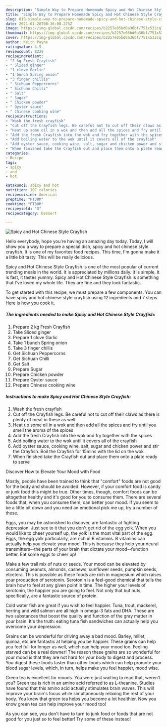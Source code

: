 ```yaml
---
description: "Simple Way to Prepare Homemade Spicy and Hot Chinese Style Crayfish"
title: "Simple Way to Prepare Homemade Spicy and Hot Chinese Style Crayfish"
slug: 819-simple-way-to-prepare-homemade-spicy-and-hot-chinese-style-crayfish
date: 2021-01-28T08:36:00.275Z
image: https://img-global.cpcdn.com/recipes/b2257e05bd0a36bf/751x532cq70/spicy-and-hot-chinese-style-crayfish-recipe-main-photo.jpg
thumbnail: https://img-global.cpcdn.com/recipes/b2257e05bd0a36bf/751x532cq70/spicy-and-hot-chinese-style-crayfish-recipe-main-photo.jpg
cover: https://img-global.cpcdn.com/recipes/b2257e05bd0a36bf/751x532cq70/spicy-and-hot-chinese-style-crayfish-recipe-main-photo.jpg
author: Keith Payne
ratingvalue: 4.9
reviewcount: 8229
recipeingredient:
- "2 kg Fresh Crayfish"
- " Sliced ginger"
- "1 clove Garlic"
- "1 bunch Spring onion"
- "3 finger chillis"
- " Sichuan Peppercorns"
- " Sichuan Chilli"
- " Salt"
- " Sugar"
- " Chicken powder"
- " Oyster sauce"
- " Chinese cooking wine"
recipeinstructions:
- "Wash the fresh crayfish"
- "Cut off the Crayfish legs. Be careful not to cut off their claws as there is plenty of meat in these as well"
- "Heat up some oil in a wok and then add all the spices and fry until you smell the aroma of the spices"
- "Add the fresh Crayfish into the wok and fry together with the spices"
- "Add boiling water to the wok until it covers all of the crayfish"
- "Add oyster sauce, cooking wine, salt, sugar and chicken power and stir the Crayfish. Boil the Crayfish for 15mins with the lid on the wok"
- "When finished take the Crayfish out and place them onto a plate ready to serve"
categories:
- Recipe
tags:
- spicy
- and
- hot

katakunci: spicy and hot 
nutrition: 107 calories
recipecuisine: American
preptime: "PT30M"
cooktime: "PT38M"
recipeyield: "3"
recipecategory: Dessert

---
```



![Spicy and Hot Chinese Style Crayfish](https://img-global.cpcdn.com/recipes/b2257e05bd0a36bf/751x532cq70/spicy-and-hot-chinese-style-crayfish-recipe-main-photo.jpg)

Hello everybody, hope you're having an amazing day today. Today, I will show you a way to prepare a special dish, spicy and hot chinese style crayfish. It is one of my favorites food recipes. This time, I'm gonna make it a little bit tasty. This will be really delicious.



Spicy and Hot Chinese Style Crayfish is one of the most popular of current trending meals in the world. It is appreciated by millions daily. It is simple, it is fast, it tastes yummy. Spicy and Hot Chinese Style Crayfish is something that I've loved my whole life. They are fine and they look fantastic.


To get started with this recipe, we must prepare a few components. You can have spicy and hot chinese style crayfish using 12 ingredients and 7 steps. Here is how you cook it.

<!--inarticleads1-->

##### The ingredients needed to make Spicy and Hot Chinese Style Crayfish:

1. Prepare 2 kg Fresh Crayfish
1. Take  Sliced ginger
1. Prepare 1 clove Garlic
1. Take 1 bunch Spring onion
1. Take 3 finger chillis
1. Get  Sichuan Peppercorns
1. Get  Sichuan Chilli
1. Get  Salt
1. Prepare  Sugar
1. Prepare  Chicken powder
1. Prepare  Oyster sauce
1. Prepare  Chinese cooking wine




<!--inarticleads2-->

##### Instructions to make Spicy and Hot Chinese Style Crayfish:

1. Wash the fresh crayfish
1. Cut off the Crayfish legs. Be careful not to cut off their claws as there is plenty of meat in these as well
1. Heat up some oil in a wok and then add all the spices and fry until you smell the aroma of the spices
1. Add the fresh Crayfish into the wok and fry together with the spices
1. Add boiling water to the wok until it covers all of the crayfish
1. Add oyster sauce, cooking wine, salt, sugar and chicken power and stir the Crayfish. Boil the Crayfish for 15mins with the lid on the wok
1. When finished take the Crayfish out and place them onto a plate ready to serve




Discover How to Elevate Your Mood with Food


Mostly, people have been trained to think that "comfort" foods are not good for the body and should be avoided. However, if your comfort food is candy or junk food this might be true. Other times, though, comfort foods can be altogether healthy and it's good for you to consume them. There are several foods that, when you consume them, can better your mood. If you seem to be a little bit down and you need an emotional pick me up, try a number of these.

Eggs, you may be astonished to discover, are fantastic at fighting depression. Just see to it that you don't get rid of the egg yolk. When you would like to cheer yourself up, the yolk is the most vital part of the egg. Eggs, the egg yolk particularly, are rich in B vitamins. B vitamins can actually help you elevate your mood. This is because they help your neural transmitters--the parts of your brain that dictate your mood--function better. Eat some eggs to cheer up!

Make a few trail mix of nuts or seeds. Your mood can be elevated by consuming peanuts, almonds, cashews, sunflower seeds, pumpkin seeds, etcetera. This is possible as these foods are rich in magnesium which raises your production of serotonin. Serotonin is a feel-good chemical that tells the brain how to feel at any given point in time. The higher your levels of serotonin, the happier you are going to feel. Not only that but nuts, specifically, are a fantastic source of protein.

Cold water fish are great if you wish to feel happier. Tuna, trout, mackerel, herring and wild salmon are all high in omega-3 fats and DHA. These are two substances that boost the quality and function of the gray matter in your brain. It's the truth: eating tuna fish sandwiches can actually help you overcome your depression. 

Grains can be wonderful for driving away a bad mood. Barley, millet, quinoa, etc are fantastic at helping you be happier. These grains can help you feel full for longer as well, which can help your mood too. Feeling starved can be a real downer! The reason these grains are so wonderful for your mood is that they are not hard for your body to digest and process. You digest these foods faster than other foods which can help promote your blood sugar levels, which, in turn, helps make you feel happier, mood wise.

Green tea is excellent for moods. You were just waiting to read that, weren't you? Green tea is rich in an amino acid referred to as L-theanine. Studies have found that this amino acid actually stimulates brain waves. This will improve your brain's focus while simultaneously relaxing the rest of your body. You knew that green tea helps you become a lot healthier. Now you know green tea can help improve your mood too!

As you can see, you don't have to turn to junk food or foods that are not good for you just so to feel better! Try some of these instead!

